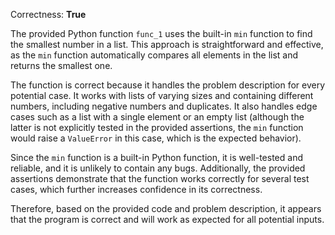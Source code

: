 Correctness: **True**

The provided Python function `func_1` uses the built-in `min` function to find the smallest number in a list. This approach is straightforward and effective, as the `min` function automatically compares all elements in the list and returns the smallest one.

The function is correct because it handles the problem description for every potential case. It works with lists of varying sizes and containing different numbers, including negative numbers and duplicates. It also handles edge cases such as a list with a single element or an empty list (although the latter is not explicitly tested in the provided assertions, the `min` function would raise a `ValueError` in this case, which is the expected behavior).

Since the `min` function is a built-in Python function, it is well-tested and reliable, and it is unlikely to contain any bugs. Additionally, the provided assertions demonstrate that the function works correctly for several test cases, which further increases confidence in its correctness.

Therefore, based on the provided code and problem description, it appears that the program is correct and will work as expected for all potential inputs.